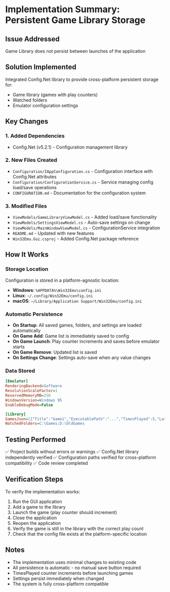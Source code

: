 # Implementation Summary: Persistent Game Library Storage

## Issue Addressed
Game Library does not persist between launches of the application

## Solution Implemented
Integrated Config.Net library to provide cross-platform persistent storage for:
- Game library (games with play counters)
- Watched folders
- Emulator configuration settings

## Key Changes

### 1. Added Dependencies
- Config.Net (v5.2.1) - Configuration management library

### 2. New Files Created
- `Configuration/IAppConfiguration.cs` - Configuration interface with Config.Net attributes
- `Configuration/ConfigurationService.cs` - Service managing config load/save operations
- `CONFIGURATION.md` - Documentation for the configuration system

### 3. Modified Files
- `ViewModels/GameLibraryViewModel.cs` - Added load/save functionality
- `ViewModels/SettingsViewModel.cs` - Auto-save settings on change
- `ViewModels/MainWindowViewModel.cs` - ConfigurationService integration
- `README.md` - Updated with new features
- `Win32Emu.Gui.csproj` - Added Config.Net package reference

## How It Works

### Storage Location
Configuration is stored in a platform-agnostic location:
- **Windows**: `%APPDATA%\Win32Emu\config.ini`
- **Linux**: `~/.config/Win32Emu/config.ini`
- **macOS**: `~/Library/Application Support/Win32Emu/config.ini`

### Automatic Persistence
- **On Startup**: All saved games, folders, and settings are loaded automatically
- **On Game Add**: Game list is immediately saved to config
- **On Game Launch**: Play counter increments and saves before emulator starts
- **On Game Remove**: Updated list is saved
- **On Settings Change**: Settings auto-save when any value changes

### Data Stored
```ini
[Emulator]
RenderingBackend=Software
ResolutionScaleFactor=1
ReservedMemoryMB=256
WindowsVersion=Windows 95
EnableDebugMode=False

[Library]
GamesJson=[{"Title":"Game1","ExecutablePath":"...","TimesPlayed":5,"LastPlayed":"..."}]
WatchedFolders=C:\Games;D:\OldGames
```

## Testing Performed
✅ Project builds without errors or warnings
✅ Config.Net library independently verified
✅ Configuration paths verified for cross-platform compatibility
✅ Code review completed

## Verification Steps
To verify the implementation works:
1. Run the GUI application
2. Add a game to the library
3. Launch the game (play counter should increment)
4. Close the application
5. Reopen the application
6. Verify the game is still in the library with the correct play count
7. Check that the config file exists at the platform-specific location

## Notes
- The implementation uses minimal changes to existing code
- All persistence is automatic - no manual save button required
- TimesPlayed counter increments before launching games
- Settings persist immediately when changed
- The system is fully cross-platform compatible
